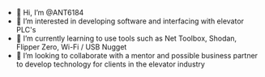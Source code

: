- 👋 Hi, I’m @ANT6184
- 👀 I’m interested in developing software and interfacing with elevator PLC's
- 🌱 I’m currently learning to use tools such as Net Toolbox, Shodan, Flipper Zero, Wi-Fi / USB Nugget
- 💞️ I’m looking to collaborate with a mentor and possible business partner to develop technology for clients in the elevator industry

<!---
ANT6184/ANT6184 is a ✨ special ✨ repository because its `README.md` (this file) appears on your GitHub profile.
You can click the Preview link to take a look at your changes.
--->
